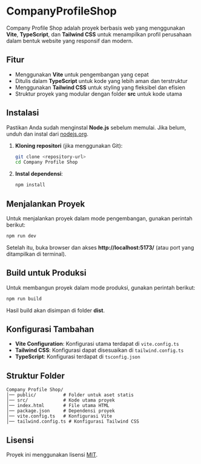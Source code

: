 # CompanyProfileShop
 
Company Profile Shop adalah proyek berbasis web yang menggunakan **Vite**, **TypeScript**, dan **Tailwind CSS** untuk menampilkan profil perusahaan dalam bentuk website yang responsif dan modern.

## Fitur
- Menggunakan **Vite** untuk pengembangan yang cepat
- Ditulis dalam **TypeScript** untuk kode yang lebih aman dan terstruktur
- Menggunakan **Tailwind CSS** untuk styling yang fleksibel dan efisien
- Struktur proyek yang modular dengan folder **src** untuk kode utama

## Instalasi
Pastikan Anda sudah menginstal **Node.js** sebelum memulai. Jika belum, unduh dan instal dari [nodejs.org](https://nodejs.org/).

1. **Kloning repositori** (jika menggunakan Git):
   ```sh
   git clone <repository-url>
   cd Company Profile Shop
   ```

2. **Instal dependensi**:
   ```sh
   npm install
   ```

## Menjalankan Proyek
Untuk menjalankan proyek dalam mode pengembangan, gunakan perintah berikut:
```sh
npm run dev
```
Setelah itu, buka browser dan akses **http://localhost:5173/** (atau port yang ditampilkan di terminal).

## Build untuk Produksi
Untuk membangun proyek dalam mode produksi, gunakan perintah berikut:
```sh
npm run build
```
Hasil build akan disimpan di folder **dist**.

## Konfigurasi Tambahan
- **Vite Configuration**: Konfigurasi utama terdapat di `vite.config.ts`
- **Tailwind CSS**: Konfigurasi dapat disesuaikan di `tailwind.config.ts`
- **TypeScript**: Konfigurasi terdapat di `tsconfig.json`

## Struktur Folder
```
Company Profile Shop/
│── public/          # Folder untuk aset statis
│── src/             # Kode utama proyek
│── index.html       # File utama HTML
│── package.json     # Dependensi proyek
│── vite.config.ts   # Konfigurasi Vite
│── tailwind.config.ts # Konfigurasi Tailwind CSS
```

## Lisensi
Proyek ini menggunakan lisensi [MIT](LICENSE).

